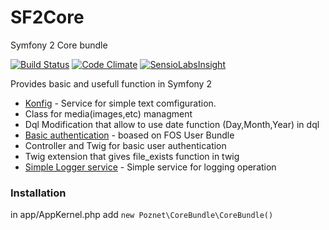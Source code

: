 # SF2Core
Symfony 2 Core bundle

[![Build Status](https://travis-ci.org/poznet/SF2Core.svg?branch=master)](https://travis-ci.org/poznet/SF2Core) [![Code Climate](https://codeclimate.com/github/poznet/SF2Core/badges/gpa.svg)](https://codeclimate.com/github/poznet/SF2Core)
[![SensioLabsInsight](https://insight.sensiolabs.com/projects/3058f2ea-9779-4136-935a-cb99bfb98ea8/big.png)](https://insight.sensiolabs.com/projects/3058f2ea-9779-4136-935a-cb99bfb98ea8)

Provides basic and  usefull function in  Symfony 2

- [Konfig](doc/konfig.md) - Service for  simple text comfiguration. 
- Class for media(images,etc) managment
- Dql Modification that  allow to use date function (Day,Month,Year) in dql
- [Basic authentication](doc/auth.md) - boased on FOS User Bundle
- Controller and Twig for  basic  user authentication
- Twig extension  that gives file_exists function in  twig
- [Simple Logger service](doc/logger.md) - Simple service for logging operation

### Installation
in app/AppKernel.php add
`new Poznet\CoreBundle\CoreBundle()`
 
 
